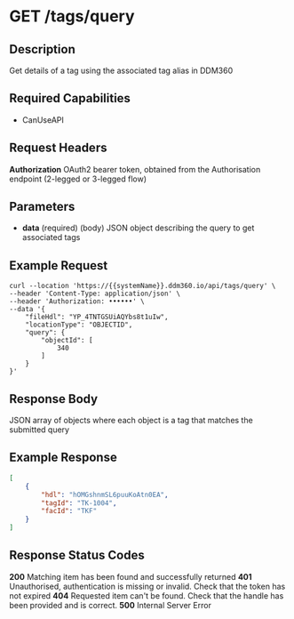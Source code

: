 # GET /tags/query

## Description
Get details of a tag using the associated tag alias in DDM360

## Required Capabilities
* CanUseAPI

## Request Headers

**Authorization** OAuth2 bearer token, obtained from the Authorisation endpoint (2-legged or 3-legged flow)

## Parameters
* **data** (required) (body) JSON object describing the query to get associated tags


## Example Request
```
curl --location 'https://{{systemName}}.ddm360.io/api/tags/query' \
--header 'Content-Type: application/json' \
--header 'Authorization: ••••••' \
--data '{
    "fileHdl": "YP_4TNTGSUiAQYbs8t1uIw",
    "locationType": "OBJECTID",
    "query": {
        "objectId": [
            340
        ]
    }
}'
```

## Response Body
JSON array of objects where each object is a tag that matches the submitted query

## Example Response
```JSON
[
    {
        "hdl": "hOMGshnmSL6puuKoAtn0EA",
        "tagId": "TK-1004",
        "facId": "TKF"
    }
]
```

## Response Status Codes
**200** Matching item has been found and successfully returned
**401** Unauthorised, authentication is missing or invalid. Check that the token has not expired
**404** Requested item can't be found. Check that the handle has been provided and is correct.
**500** Internal Server Error


